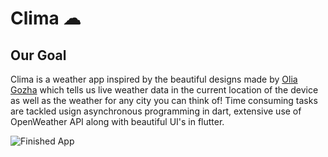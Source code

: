 # Clima ☁

## Our Goal

Clima is a weather app inspired by the beautiful designs made by [Olia Gozha](https://dribbble.com/shots/4663154-) which tells us live weather data in the current location of the device as well as the weather for any city you can think of!
Time consuming tasks are tackled usign asynchronous programming in dart, extensive use of OpenWeather API along with beautiful UI's in flutter.


![Finished App](https://github.com/londonappbrewery/Images/blob/master/clima-demo.gif)
